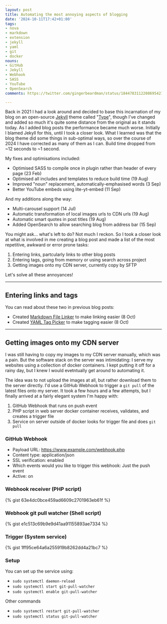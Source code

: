 ```yaml
---
layout: post
title: Automating the most annoying aspects of blogging
date: '2024-10-11T17:42+01:00'
tags:
- nova
- markdown
- extension
- jekyll
- yaml
- git
- docker
nouns:
- GitHub
- Jekyll
- Webhook
- SASS
- YouTube
- OpenSearch
comments: https://twitter.com/gingerbeardman/status/1844783112208695421

---
```


Back in 2021 I had a look around and decided to base this incarnation of my blog on an open-source [Jekyll](https://jekyllrb.com) theme called "[Type](https://github.com/ahmadajmi/type)", though I've changed and added so much it's quite some distance from the original as it stands today. As I added blog posts the performance became much worse. Initially I blamed Jekyll for this, until I took a closer look. What I learned was that the blog theme did some things in sub-optimal ways, so over the course of 2024 I have corrected as many of them as I can. Build time dropped from ~12 seconds to ~1 second.

My fixes and optimisations included:
- Optimised SASS to compile once in plugin rather than header of every page (23 Feb)
- Optimised all includes and templates to reduce build time (19 Aug)
- Improved "noun" replacement, automatically-emphasised words (3 Sep)
- Better YouTube embeds using lite-yt-embed (11 Sep)

And my additions along the way:
- Multi-carousel support (14 Jul)
- Automatic transformation of local images urls to CDN urls (19 Aug)
- Automatic smart quotes in post titles (19 Aug)
- Added OpenSearch to allow searching blog from address bar (15 Sep)

You might ask... what's left to do? Not much I reckon. So I took a closer look at what is involved in me creating a blog post and made a list of the most repetitive, awkward or error prone tasks:

1. Entering links, partcularly links to other blog posts
2. Entering tags, going from memory or using search across project
3. Getting images onto my CDN server, currently copy by SFTP

Let's solve all these annoyances!

----

## Entering links and tags

You can read about these two in previous blog posts:

- Created [Markdown File Linker](/2024/10/08/markdown-file-linker/) to make linking easier (8 Oct)
- Created [YAML Tag Picker](/2024/10/08/yaml-tag-picker/) to make tagging easier (8 Oct)

----

## Getting images onto my CDN server

I was still having to copy my images to my CDN server manually, which was a pain. But the software stack on the server was intimidating: I serve my websites using a collection of docker containers. I kept putting it off for a rainy day, but I knew I would evetntually get around to automating it.

The idea was to not upload the images at all, but rather download them to the server directly. I'd use a GitHub Webhook to trigger a `git pull` of the latest files onto my server. It took a few hours and a few attempts, but I finally arrived at a fairly elegant system I'm happy with:

1. GitHub Webhook that runs on push event
2. PHP script in web server docker container receives, validates, and creates a trigger file
3. Service on server outside of docker looks for trigger file and does `git pull`

### GitHub Webhook

- Payload URL: https://www.example.com/webhook.php
- Content type: application/json
- SSL verification: enabled
- Which events would you like to trigger this webhook: Just the push event
- Active: on

### Webhook receiver (PHP script)

{% gist 63e4dc0bce459ad6609c2701963eb61f %}

### Webhook git pull watcher (Shell script)

{% gist e1c513c69b9e9d41aa91155893ae7334 %}

### Trigger (System service)

{% gist 1ff95ce64a6a255919b8262dd4a21bc7 %}

### Setup

You can set up the service using:
- `sudo systemctl daemon-reload`
- `sudo systemctl start git-pull-watcher`
- `sudo systemctl enable git-pull-watcher`

Other commands
- `sudo systemctl restart git-pull-watcher`
- `sudo systemctl status git-pull-watcher`
